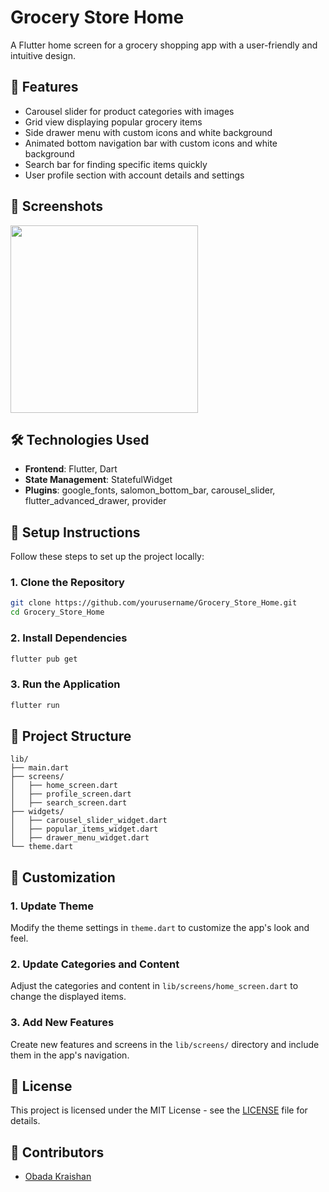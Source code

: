 # Grocery Store Home
A Flutter home screen for a grocery shopping app with a user-friendly and intuitive design.

## 🌟 Features
- Carousel slider for product categories with images
- Grid view displaying popular grocery items
- Side drawer menu with custom icons and white background
- Animated bottom navigation bar with custom icons and white background
- Search bar for finding specific items quickly
- User profile section with account details and settings

## 📸 Screenshots
<p>
<img src="assets/screenshot.gif" width="300">
</p>

## 🛠️ Technologies Used
- **Frontend**: Flutter, Dart
- **State Management**: StatefulWidget
- **Plugins**: google_fonts, salomon_bottom_bar, carousel_slider, flutter_advanced_drawer, provider

## 📝 Setup Instructions
Follow these steps to set up the project locally:

### 1. Clone the Repository
```bash
git clone https://github.com/yourusername/Grocery_Store_Home.git
cd Grocery_Store_Home
```

### 2. Install Dependencies
```bash
flutter pub get
```

### 3. Run the Application
```bash
flutter run
```

## 📄 Project Structure
```plaintext
lib/
├── main.dart
├── screens/
│   ├── home_screen.dart
│   ├── profile_screen.dart
│   ├── search_screen.dart
├── widgets/
│   ├── carousel_slider_widget.dart
│   ├── popular_items_widget.dart
│   ├── drawer_menu_widget.dart
└── theme.dart
```

## 🎨 Customization
### 1. Update Theme
Modify the theme settings in `theme.dart` to customize the app's look and feel.

### 2. Update Categories and Content
Adjust the categories and content in `lib/screens/home_screen.dart` to change the displayed items.

### 3. Add New Features
Create new features and screens in the `lib/screens/` directory and include them in the app's navigation.

## 📄 License
This project is licensed under the MIT License - see the [LICENSE](LICENSE) file for details.

## 👥 Contributors
- [Obada Kraishan](https://github.com/obadaKraishan)
